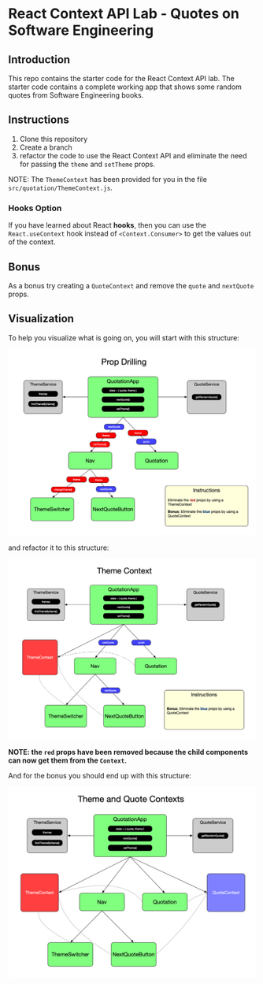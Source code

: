 # React Context API Lab - Quotes on Software Engineering

## Introduction

This repo contains the starter code for the React Context API lab. The starter code contains a complete working app that shows some random quotes from Software Engineering books.

## Instructions

1. Clone this repository
2. Create a branch
3. refactor the code to use the React Context API and eliminate the need for passing the `theme` and `setTheme` props.

NOTE: The `ThemeContext` has been provided for you in the file `src/quotation/ThemeContext.js`.

### Hooks Option

If you have learned about React **hooks**, then you can use the `React.useContext` hook instead of `<Context.Consumer>` to get the values out of the context.

## Bonus

As a bonus try creating a `QuoteContext` and remove the `quote` and `nextQuote` props.

## Visualization

To help you visualize what is going on, you will start with this structure:

![Prop Drilling](prop-drilling.png)


and refactor it to this structure:

![Solution](solution.png)

**NOTE: the `red` props have been removed because the child components can now get them from the `Context`.**


And for the bonus you should end up with this structure:

![Bonus](bonus.png)
